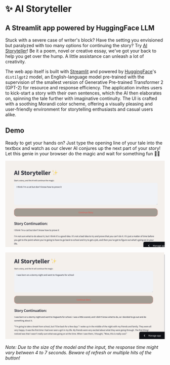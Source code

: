 # ✨ AI Storyteller 
## A Streamlit app powered by HuggingFace LLM

Stuck with a severe case of writer's block? Have the setting you envisioned but paralyzed with too many options for continuing the story? Try [AI Storyteller](https://hollyyfc-aistoryteller.streamlit.app/)! Be it a poem, novel or creative essay, we've got your back to help you get over the hump. A little assistance can unleash a lot of creativity.

The web app itself is built with [Streamlit](https://streamlit.io/) and powered by [HuggingFace](https://huggingface.co/distilbert/distilgpt2)'s `distilgpt2` model, an English-language model pre-trained with the supervision of the smallest version of Generative Pre-trained Transformer 2 (GPT-2) for resource and response efficiency. The application invites users to kick-start a story with their own sentences, which the AI then elaborates on, spinning the tale further with imaginative continuity. The UI is crafted with a soothing Morandi color scheme, offering a visually pleasing and user-friendly environment for storytelling enthusiasts and casual users alike. 

## Demo

Ready to get your hands on? Just type the opening line of your tale into the textbox and watch as our clever AI conjures up the next part of your story! Let this genie in your browser do the magic and wait for something fun 🧞‍♂️

![cat](image/cat.png)

![hp](image/hp.png)

*Note: Due to the size of the model and the input, the response time might vary between 4 to 7 seconds. Beware of refresh or multiple hits of the button!*



